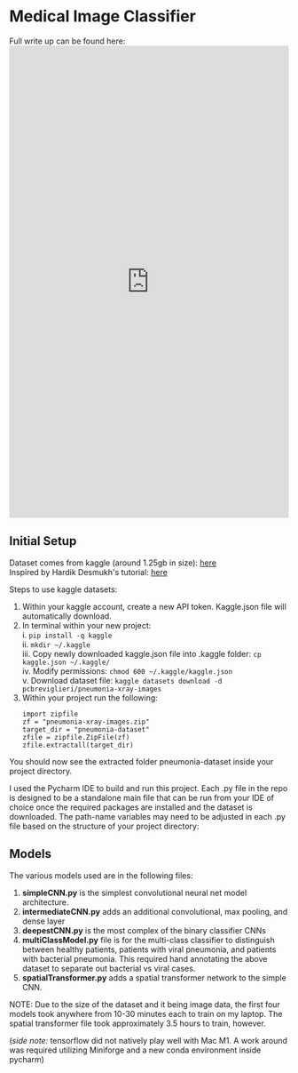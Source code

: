 # Medical Image Classifier
Full write up can be found here:   
<embed src="https://github.com/Will-Bach90/CNN/blob/main/MedicalImageClassifer.pdf" width="100%" height="850px"/>  
## Initial Setup
Dataset comes from kaggle (around 1.25gb in size): [here](https://www.kaggle.com/datasets/pcbreviglieri/pneumonia-xray-images/data)  
Inspired by Hardik Desmukh's tutorial: [here](https://www.markdownguide.orghttps://towardsdatascience.com/medical-x-ray-%EF%B8%8F-image-classification-using-convolutional-neural-network-9a6d33b1c2a)  
  
Steps to use kaggle datasets:
1. Within your kaggle account, create a new API token. Kaggle.json file will automatically download.  
2. In terminal within your new project:  
    i. `pip install -q kaggle`    
    ii. `mkdir ~/.kaggle`  
    iii. Copy newly downloaded kaggle.json file into .kaggle folder: `cp kaggle.json ~/.kaggle/`  
    iv. Modify permissions: `chmod 600 ~/.kaggle/kaggle.json`  
    v. Download dataset file: `kaggle datasets download -d pcbreviglieri/pneumonia-xray-images`  
3. Within your project run the following:  
    ```
    import zipfile
    zf = "pneumonia-xray-images.zip"
    target_dir = "pneumonia-dataset"
    zfile = zipfile.ZipFile(zf)
    zfile.extractall(target_dir)
    ```
You should now see the extracted folder pneumonia-dataset inside your project directory.

I used the Pycharm IDE to build and run this project. Each .py file in the repo is designed to be a standalone main file that can be run from your IDE of choice once the required packages are installed and the dataset is downloaded. The path-name variables may need to be adjusted in each .py file based on the structure of your project directory:

## Models
The various models used are in the following files:  
1. **simpleCNN.py** is the simplest convolutional neural net model architecture.  
2. **intermediateCNN.py** adds an additional convolutional, max pooling, and dense layer  
3. **deepestCNN.py** is the most complex of the binary classifier CNNs  
4. **multiClassModel.py** file is for the multi-class classifier to distinguish between healthy patients, patients with viral pneumonia, and patients with bacterial pneumonia. This required hand annotating the above dataset to separate out bacterial vs viral cases.  
5. **spatialTransformer.py** adds a spatial transformer network to the simple CNN.  

NOTE: Due to the size of the dataset and it being image data, the first four models took anywhere from 10-30 minutes each to train on my laptop. The spatial transformer file took approximately 3.5 hours to train, however.

(*side note:* tensorflow did not natively play well with Mac M1. A work around was required utilizing Miniforge and a new conda environment inside pycharm)
